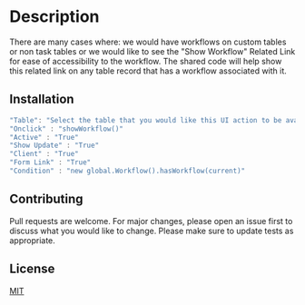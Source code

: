 # Description
There are many cases where: we would have workflows on custom tables or non task tables or we would like to see the "Show Workflow" Related Link for ease of accessibility to the workflow.
The shared code will help show this related link on any table record that has a workflow associated with it.

## Installation

```javascript
"Table": "Select the table that you would like this UI action to be available on (preferably table with workflows)";
"Onclick" : "showWorkflow()"
"Active" : "True"
"Show Update" : "True"
"Client" : "True"
"Form Link" : "True"
"Condition" : "new global.Workflow().hasWorkflow(current)"
```

## Contributing
Pull requests are welcome. For major changes, please open an issue first to discuss what you would like to change.
Please make sure to update tests as appropriate.

## License
[MIT](https://choosealicense.com/licenses/mit/)